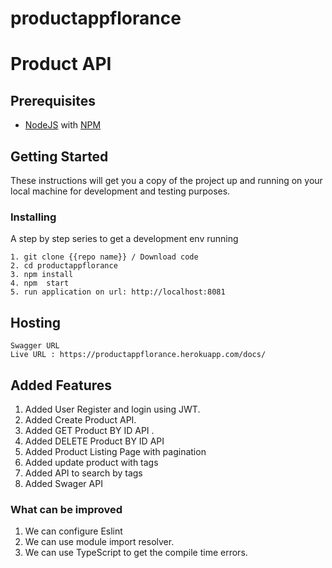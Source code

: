 # productappflorance
# Product API


## Prerequisites

+ [NodeJS](https://nodejs.org/en/download/) with [NPM](https://docs.npmjs.com/getting-started/installing-node)
## Getting Started

These instructions will get you a copy of the project up and running on your local machine for development and testing purposes.

### Installing

A step by step series to get a development env running

```
1. git clone {{repo name}} / Download code
2. cd productappflorance
3. npm install
4. npm  start
5. run application on url: http://localhost:8081

```




## Hosting

```
Swagger URL
Live URL : https://productappflorance.herokuapp.com/docs/

```

## Added Features

1. Added User Register and login using JWT.
2. Added Create Product  API.
3. Added GET Product BY ID  API .
4. Added DELETE Product BY ID  API
5. Added Product Listing Page with pagination 
6. Added update product with tags
7. Added API to search by tags
8. Added Swager API 


### What can be improved

1. We can configure Eslint
2. We can use module import resolver.
3. We can use TypeScript to get the compile time errors.


